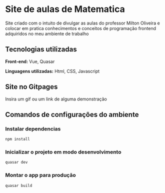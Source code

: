# Site de aulas de Matematica

Site criado com o intuito de divulgar as aulas do professor Milton Oliveira e colocar em pratica conhecimentos e conceitos de programação frontend adquiridos no meu ambiente de trabalho

## Tecnologias utilizadas

**Front-end:** Vue, Quasar

**Linguagens utilizadas:** Html, CSS, Javascript

## Site no Gitpages

Insira um gif ou um link de alguma demonstração

## Comandos de configurações do ambiente

### Instalar dependencias

```bash
npm install
```

### Inicializar o projeto em modo desenvolvimento

```bash
quasar dev
```

### Montar o app para produção

```bash
quasar build
```
